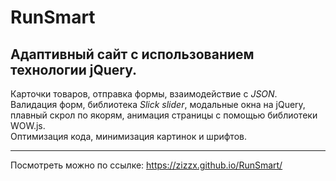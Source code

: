 # RunSmart
## Адаптивный сайт с использованием технологии **jQuery**.
Карточки товаров, отправка формы, взаимодействие с *JSON*. Валидация форм, библиотека *Slick slider*, модальные окна на jQuery, плавный скрол по якорям,
анимация страницы с помощью библиотеки WOW.js. <br>
Оптимизация кода, минимизация картинок и шрифтов. <hr>
Посмотреть можно по ссылке: https://zizzx.github.io/RunSmart/
